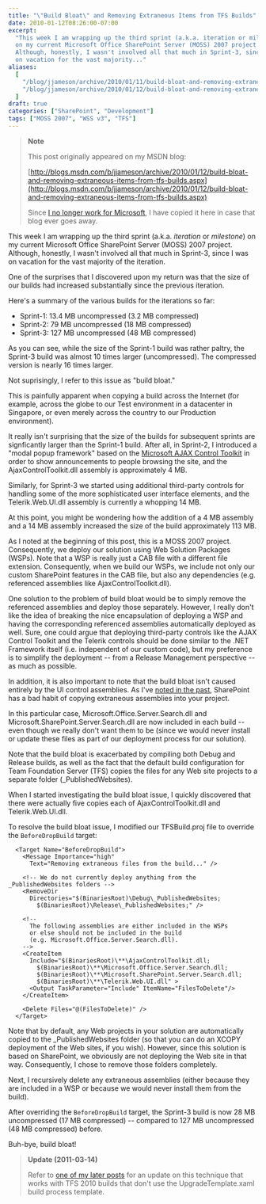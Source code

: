 ```yaml
---
title: "\"Build Bloat\" and Removing Extraneous Items from TFS Builds"
date: 2010-01-12T08:26:00-07:00
excerpt:
  "This week I am wrapping up the third sprint (a.k.a. iteration or milestone )
  on my current Microsoft Office SharePoint Server (MOSS) 2007 project.
  Although, honestly, I wasn't involved all that much in Sprint-3, since I was
  on vacation for the vast majority..."
aliases:
  [
    "/blog/jjameson/archive/2010/01/11/build-bloat-and-removing-extraneous-items-from-tfs-builds.aspx",
    "/blog/jjameson/archive/2010/01/12/build-bloat-and-removing-extraneous-items-from-tfs-builds.aspx",
  ]
draft: true
categories: ["SharePoint", "Development"]
tags: ["MOSS 2007", "WSS v3", "TFS"]
---
```


> **Note**
>
> This post originally appeared on my MSDN blog:
>
> [http://blogs.msdn.com/b/jjameson/archive/2010/01/12/build-bloat-and-removing-extraneous-items-from-tfs-builds.aspx](http://blogs.msdn.com/b/jjameson/archive/2010/01/12/build-bloat-and-removing-extraneous-items-from-tfs-builds.aspx)
>
> Since
> [I no longer work for Microsoft](/blog/jjameson/2011/09/02/last-day-with-microsoft),
> I have copied it here in case that blog ever goes away.

This week I am wrapping up the third sprint (a.k.a. *iteration* or *milestone*)
on my current Microsoft Office SharePoint Server (MOSS) 2007 project. Although,
honestly, I wasn't involved all that much in Sprint-3, since I was on vacation
for the vast majority of the iteration.

One of the surprises that I discovered upon my return was that the size of our
builds had increased substantially since the previous iteration.

Here's a summary of the various builds for the iterations so far:

- Sprint-1: 13.4 MB uncompressed (3.2 MB compressed)
- Sprint-2: 79 MB uncompressed (18 MB compressed)
- Sprint-3: 127 MB uncompressed (48 MB compressed)

As you can see, while the size of the Sprint-1 build was rather paltry, the
Sprint-3 build was almost 10 times larger (uncompressed). The compressed version
is nearly 16 times larger.

Not suprisingly, I refer to this issue as "build bloat."

This is painfully apparent when copying a build across the Internet (for
example, across the globe to our Test environment in a datacenter in Singapore,
or even merely across the country to our Production environment).

It really isn't surprising that the size of the builds for subsequent sprints
are signficantly larger than the Sprint-1 build. After all, in Sprint-2, I
introduced a "modal popup framework" based on the
[Microsoft AJAX Control Toolkit](http://www.asp.net/ajax) in order to show
announcements to people browsing the site, and the AjaxControlToolkit.dll
assembly is approximately 4 MB.

Similarly, for Sprint-3 we started using additional third-party controls for
handling some of the more sophisticated user interface elements, and the
Telerik.Web.UI.dll assembly is currently a whopping 14 MB.

At this point, you might be wondering how the addition of a 4 MB assembly and a
14 MB assembly increased the size of the build approximately 113 MB.

As I noted at the beginning of this post, this is a MOSS 2007 project.
Consequently, we deploy our solution using Web Solution Packages (WSPs). Note
that a WSP is really just a CAB file with a different file extension.
Consequently, when we build our WSPs, we include not only our custom SharePoint
features in the CAB file, but also any dependencies (e.g. referenced assemblies
like AjaxControlToolkit.dll).

One solution to the problem of build bloat would be to simply remove the
referenced assemblies and deploy those separately. However, I really don't like
the idea of breaking the nice encapsulation of deploying a WSP and having the
corresponding referenced assemblies automatically deployed as well. Sure, one
could argue that deploying third-party controls like the AJAX Control Toolkit
and the Telerik controls should be done similar to the .NET Framework itself
(i.e. independent of our custom code), but my preference is to simplify the
deployment -- from a Release Management perspective -- as much as possible.

In addition, it is also important to note that the build bloat isn't caused
entirely by the UI control assemblies. As I've
[noted in the past](/blog/jjameson/2009/03/30/extraneous-sharepoint-assemblies),
SharePoint has a bad habit of copying extraneous assemblies into your project.

In this particular case, Microsoft.Office.Server.Search.dll and
Microsoft.SharePoint.Server.Search.dll are now included in each build -- even
though we really don't want them to be (since we would never install or update
these files as part of our deployment process for our solution).

Note that the build bloat is exacerbated by compiling both Debug and Release
builds, as well as the fact that the default build configuration for Team
Foundation Server (TFS) copies the files for any Web site projects to a separate
folder (\_PublishedWebsites).

When I started investigating the build bloat issue, I quickly discovered that
there were actually five copies each of AjaxControlToolkit.dll and
Telerik.Web.UI.dll.

To resolve the build bloat issue, I modified our TFSBuild.proj file to override
the `BeforeDropBuild` target:

```
  <Target Name="BeforeDropBuild">
    <Message Importance="high"
      Text="Removing extraneous files from the build..." />

    <!-- We do not currently deploy anything from the _PublishedWebsites folders -->
    <RemoveDir
      Directories="$(BinariesRoot)\Debug\_PublishedWebsites;
        $(BinariesRoot)\Release\_PublishedWebsites;" />

    <!--
      The following assemblies are either included in the WSPs
      or else should not be included in the build
      (e.g. Microsoft.Office.Server.Search.dll).
    -->
    <CreateItem
      Include="$(BinariesRoot)\**\AjaxControlToolkit.dll;
        $(BinariesRoot)\**\Microsoft.Office.Server.Search.dll;
        $(BinariesRoot)\**\Microsoft.SharePoint.Server.Search.dll;
        $(BinariesRoot)\**\Telerik.Web.UI.dll" >
      <Output TaskParameter="Include" ItemName="FilesToDelete"/>
    </CreateItem>

    <Delete Files="@(FilesToDelete)" />
  </Target>
```

Note that by default, any Web projects in your solution are automatically copied
to the \_PublishedWebsites folder (so that you can do an XCOPY deployment of the
Web sites, if you wish). However, since this solution is based on SharePoint, we
obviously are not deploying the Web site in that way. Consequently, I chose to
remove those folders completely.

Next, I recursively delete any extraneous assemblies (either because they are
included in a WSP or because we would never install them from the build).

After overriding the `BeforeDropBuild` target, the Sprint-3 build is now 28 MB
uncompressed (17 MB compressed) -- compared to 127 MB uncompressed (48 MB
compressed) before.

Buh-bye, build bloat!

> **Update (2011-03-14)**
>
> Refer to
> [one of my later posts](/blog/jjameson/2011/03/14/quot-build-bloat-quot-part-2-a-k-a-removing-extraneous-items-from-sharepoint-visual-studio-projects)
> for an update on this technique that works with TFS 2010 builds that don't use
> the UpgradeTemplate.xaml build process template.
